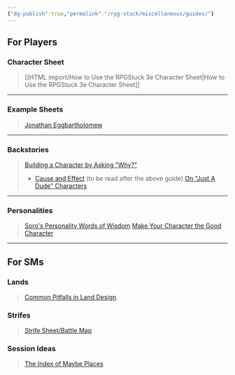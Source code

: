 ```yaml
---
{"dg-publish":true,"permalink":"/rpg-stuck/miscellaneous/guides/"}
---
```


## For Players
### Character Sheet
> [[HTML import/How to Use the RPGStuck 3e Character Sheet\|How to Use the RPGStuck 3e Character Sheet]]
---
### Example Sheets
> [Jonathan Eggbartholomew](https://docs.google.com/spreadsheets/d/1PtLlIeQ1V-K3rtS9wOAeZjyjGTKxuik4ewiCjG2EuVM/)
---
### Backstories
> [Building a Character by Asking "Why?"](https://docs.google.com/document/d/1ojL7UQpnYkn7RdrxRud-IK-02VNGPB4903wnLhfkX6U/edit#)
> - [Cause and Effect](https://docs.google.com/document/d/1A_3wMUcOqSABInPd_4xU0H1FniuBB6Zvi7W1xpGcKjE/edit) (to be read after the above guide)
> [On "Just A Dude" Characters](https://docs.google.com/document/d/1Fim8XWD3HIs9L-_7QH6lozDAqiy975rgUPp6sULC6y8/edit)
---
### Personalities
> [Soro's Personality Words of Wisdom](https://docs.google.com/document/d/13zhNFimZsF_k3ribYRHvLf7leNsD5cMWrg9vNm0e46I/edit?usp=sharing)
> [Make Your Character the Good Character](https://www.reddit.com/r/RPGStuck/comments/dnlknn/make_your_character_the_good_character/)
---
## For SMs
### Lands

> [Common Pitfalls in Land Design](https://docs.google.com/document/d/1rAOspB-2FMycpfITLWBserqqCFHunixZbmzlmJTI9RQ/edit?usp=sharing)
### Strifes

> [Strife Sheet/Battle Map](https://docs.google.com/spreadsheets/d/1rNIy6MN_c-NMC-7rhDon7xKfBQeOITlyWXNAYgzCm60/edit#gid=1600760863)

### Session Ideas

>[The Index of Maybe Places](https://docs.google.com/document/d/1p-PQe6Hql5Bk9IuP3R7heo2P1DMJmychWqBcZj5P5ps/edit#heading=h.cxw02yyllofc) 